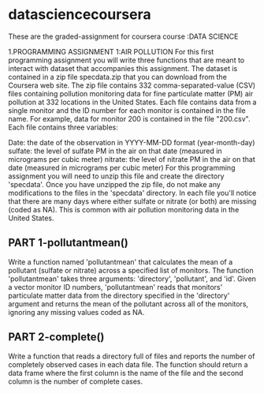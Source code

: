 # datasciencecoursera
These are the graded-assignment for coursera course :DATA SCIENCE

1.PROGRAMMING ASSIGNMENT 1:AIR POLLUTION
For this first programming assignment you will write three functions that are meant to interact with dataset that 
accompanies this assignment. The dataset is contained in a zip file specdata.zip that you can download from the Coursera web site.
The zip file contains 332 comma-separated-value (CSV) files containing pollution monitoring data for fine particulate matter (PM) 
air pollution at 332 locations in the United States. Each file contains data from a single monitor and the ID number for each monitor 
is contained in the file name. For example, data for monitor 200 is contained in the file "200.csv". Each file contains three variables:

Date: the date of the observation in YYYY-MM-DD format (year-month-day)
sulfate: the level of sulfate PM in the air on that date (measured in micrograms per cubic meter)
nitrate: the level of nitrate PM in the air on that date (measured in micrograms per cubic meter)
For this programming assignment you will need to unzip this file and create the directory 'specdata'. Once you have unzipped the zip file, do not make any modifications to the files in the 'specdata' directory. In each file you'll notice that there are many days where either sulfate or nitrate (or both) are missing (coded as NA). 
This is common with air pollution monitoring data in the United States.

PART 1-pollutantmean()
-----------------------

Write a function named 'pollutantmean' that calculates the mean of a pollutant (sulfate or nitrate) across a specified list of monitors.
The function 'pollutantmean' takes three arguments: 'directory', 'pollutant', and 'id'. Given a vector monitor ID numbers, 'pollutantmean'
reads that monitors' particulate matter data from the directory specified in the 'directory' argument and returns the 
mean of the pollutant across all of the monitors, ignoring any missing values coded as NA.

PART 2-complete()
-----------------

Write a function that reads a directory full of files and reports the number of completely observed cases in each data file. The function should return a data frame where the first column is the name of the file and the second column is the number of complete cases.

